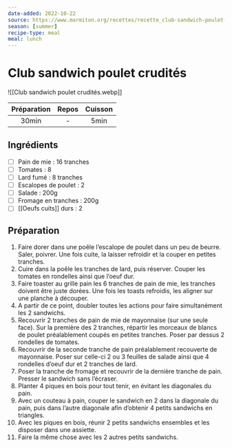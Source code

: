 ```yaml
---
date-added: 2022-10-22
source: https://www.marmiton.org/recettes/recette_club-sandwich-poulet-crudites_335100.aspx
season: [summer]
recipe-type: meal
meal: lunch
---
```


# Club sandwich poulet crudités

![[Club sandwich poulet crudités.webp]]

| Préparation | Repos | Cuisson |
|:-----------:|:-----:|:-------:|
|    30min    |   -   |  5min   |

## Ingrédients

- [ ] Pain de mie : 16 tranches
- [ ] Tomates : 8
- [ ] Lard fumé : 8 tranches
- [ ] Escalopes de poulet : 2
- [ ] Salade : 200g
- [ ] Fromage en tranches : 200g
- [ ] [[Oeufs cuits]] durs : 2

## Préparation

1. Faire dorer dans une poêle l’escalope de poulet dans un peu de beurre. Saler, poivrer. Une fois cuite, la laisser refroidir et la couper en petites tranches.
2. Cuire dans la poêle les tranches de lard, puis réserver. Couper les tomates en rondelles ainsi que l’oeuf dur.
3. Faire toaster au grille pain les 6 tranches de pain de mie, les tranches doivent être juste dorées. Une fois les toasts refroidis, les aligner sur une planche à découper.
4. A partir de ce point, doubler toutes les actions pour faire simultanément les 2 sandwichs.
5. Recouvrir 2 tranches de pain de mie de mayonnaise (sur une seule face). Sur la première des 2 tranches, répartir les morceaux de blancs de poulet préalablement coupés en petites tranches. Poser par dessus 2 rondelles de tomates.
6. Recouvrir de la seconde tranche de pain préalablement recouverte de mayonnaise. Poser sur celle-ci 2 ou 3 feuilles de salade ainsi que 4 rondelles d’oeuf dur et 2 tranches de lard.
7. Poser la tranche de fromage et recouvrir de la dernière tranche de pain. Presser le sandwich sans l’écraser.
8. Planter 4 piques en bois pour tout tenir, en évitant les diagonales du pain.
9. Avec un couteau à pain, couper le sandwich en 2 dans la diagonale du pain, puis dans l’autre diagonale afin d’obtenir 4 petits sandwichs en triangles.
10. Avec les piques en bois, réunir 2 petits sandwichs ensembles et les disposer dans une assiette.
11. Faire la même chose avec les 2 autres petits sandwichs.

